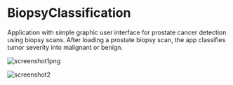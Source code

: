 # BiopsyClassification
Application with simple graphic user interface for prostate cancer detection using biopsy scans.
After loading a prostate biopsy scan, the app classifies tumor severity into malignant or benign.

![screenshot1png](https://user-images.githubusercontent.com/83370335/234809660-927cbad8-aff5-4612-9829-aec1036701ec.png)

![screenshot2](https://user-images.githubusercontent.com/83370335/234809684-ddbf2641-f6c8-4ecd-a892-b95b011fdef5.png)
